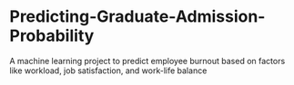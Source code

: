 # Predicting-Graduate-Admission-Probability
A machine learning project to predict employee burnout based on factors like workload, job satisfaction, and work-life balance
